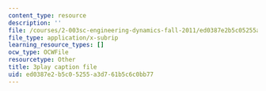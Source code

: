 ```yaml
---
content_type: resource
description: ''
file: /courses/2-003sc-engineering-dynamics-fall-2011/ed0387e2b5c05255a3d761b5c6c0bb77_cd8lDtAtJbE.vtt
file_type: application/x-subrip
learning_resource_types: []
ocw_type: OCWFile
resourcetype: Other
title: 3play caption file
uid: ed0387e2-b5c0-5255-a3d7-61b5c6c0bb77
---
```

